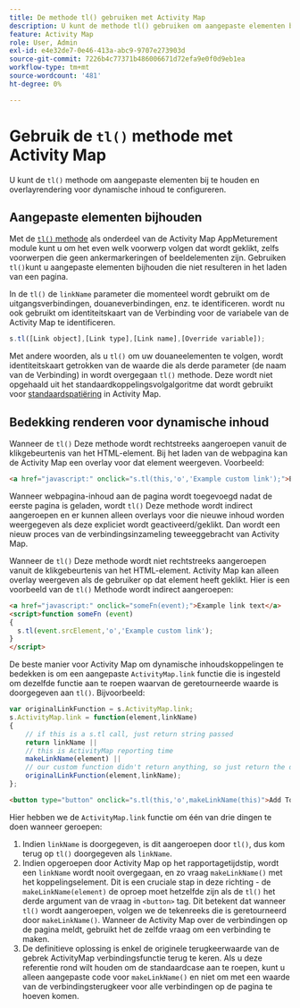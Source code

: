 ```yaml
---
title: De methode tl() gebruiken met Activity Map
description: U kunt de methode tl() gebruiken om aangepaste elementen bij te houden en om overlayrendering voor dynamische inhoud te configureren.
feature: Activity Map
role: User, Admin
exl-id: e4e32de7-0e46-413a-abc9-9707e273903d
source-git-commit: 7226b4c77371b486006671d72efa9e0f0d9eb1ea
workflow-type: tm+mt
source-wordcount: '481'
ht-degree: 0%

---
```


# Gebruik de `tl()` methode met Activity Map

U kunt de `tl()` methode om aangepaste elementen bij te houden en overlayrendering voor dynamische inhoud te configureren.

## Aangepaste elementen bijhouden

Met de [`tl()` methode](/help/implement/vars/functions/tl-method.md) als onderdeel van de Activity Map AppMeturement module kunt u om het even welk voorwerp volgen dat wordt geklikt, zelfs voorwerpen die geen ankermarkeringen of beeldelementen zijn. Gebruiken `tl()`kunt u aangepaste elementen bijhouden die niet resulteren in het laden van een pagina.

In de `tl()` de `linkName` parameter die momenteel wordt gebruikt om de uitgangsverbindingen, douaneverbindingen, enz. te identificeren. wordt nu ook gebruikt om identiteitskaart van de Verbinding voor de variabele van de Activity Map te identificeren.

```js
s.tl([Link object],[Link type],[Link name],[Override variable]);
```

Met andere woorden, als u `tl()` om uw douaneelementen te volgen, wordt identiteitskaart getrokken van de waarde die als derde parameter (de naam van de Verbinding) in wordt overgegaan `tl()` methode. Deze wordt niet opgehaald uit het standaardkoppelingsvolgalgoritme dat wordt gebruikt voor [standaardspatiëring](activitymap-link-tracking-methodology.md) in Activity Map.

## Bedekking renderen voor dynamische inhoud

Wanneer de `tl()` Deze methode wordt rechtstreeks aangeroepen vanuit de klikgebeurtenis van het HTML-element. Bij het laden van de webpagina kan de Activity Map een overlay voor dat element weergeven. Voorbeeld:

```html
<a href="javascript:" onclick="s.tl(this,'o','Example custom link');">Example link text</a>
```

Wanneer webpagina-inhoud aan de pagina wordt toegevoegd nadat de eerste pagina is geladen, wordt `tl()` Deze methode wordt indirect aangeroepen en er kunnen alleen overlays voor die nieuwe inhoud worden weergegeven als deze expliciet wordt geactiveerd/geklikt. Dan wordt een nieuw proces van de verbindingsinzameling teweeggebracht van Activity Map.

Wanneer de `tl()` Deze methode wordt niet rechtstreeks aangeroepen vanuit de klikgebeurtenis van het HTML-element. Activity Map kan alleen overlay weergeven als de gebruiker op dat element heeft geklikt. Hier is een voorbeeld van de `tl()` Methode wordt indirect aangeroepen:

```html
<a href="javascript:" onclick="someFn(event);">Example link text</a>
<script>function someFn (event)
{
  s.tl(event.srcElement,'o','Example custom link');
}
</script>
```

De beste manier voor Activity Map om dynamische inhoudskoppelingen te bedekken is om een aangepaste `ActivityMap.link` functie die is ingesteld om dezelfde functie aan te roepen waarvan de geretourneerde waarde is doorgegeven aan `tl()`. Bijvoorbeeld:

```js
var originalLinkFunction = s.ActivityMap.link;
s.ActivityMap.link = function(element,linkName)
{
    // if this is a s.tl call, just return string passed
    return linkName ||      
    // this is ActivityMap reporting time
    makeLinkName(element) ||
    // our custom function didn't return anything, so just return the default ActivityMap Link
    originalLinkFunction(element,linkName);
};
```

```html
<button type="button" onclick="s.tl(this,'o',makeLinkName(this)">Add To Cart</button>
```

Hier hebben we de `ActivityMap.link` functie om één van drie dingen te doen wanneer geroepen:

1. Indien `linkName` is doorgegeven, is dit aangeroepen door `tl()`, dus kom terug op `tl()` doorgegeven als `linkName`.
2. Indien opgeroepen door Activity Map op het rapportagetijdstip, wordt een `linkName` wordt nooit overgegaan, en zo vraag `makeLinkName()` met het koppelingselement. Dit is een cruciale stap in deze richting - de `makeLinkName(element)` de oproep moet hetzelfde zijn als de `tl()` het derde argument van de vraag in `<button>` tag. Dit betekent dat wanneer `tl()` wordt aangeroepen, volgen we de tekenreeks die is geretourneerd door `makeLinkName()`. Wanneer de Activity Map over de verbindingen op de pagina meldt, gebruikt het de zelfde vraag om een verbinding te maken.
3. De definitieve oplossing is enkel de originele terugkeerwaarde van de gebrek ActivityMap verbindingsfunctie terug te keren. Als u deze referentie rond wilt houden om de standaardcase aan te roepen, kunt u alleen aangepaste code voor `makeLinkName()` en niet om met een waarde van de verbindingsterugkeer voor alle verbindingen op de pagina te hoeven komen.
